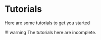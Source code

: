 # Tutorials

Here are some tutorials to get you started

!!! warning
    The tutorials here are incomplete.
